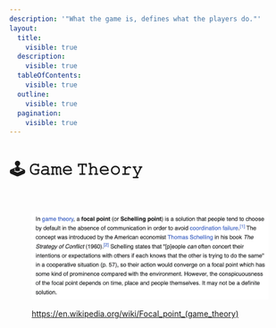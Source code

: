```yaml
---
description: '"What the game is, defines what the players do."'
layout:
  title:
    visible: true
  description:
    visible: true
  tableOfContents:
    visible: true
  outline:
    visible: true
  pagination:
    visible: true
---
```


# 🕹️ 𝙶𝚊𝚖𝚎 𝚃𝚑𝚎𝚘𝚛𝚢

<figure><img src="../../../../../../.gitbook/assets/IMG_7584.jpg" alt="" width="188"><figcaption></figcaption></figure>

<figure><img src="../../../../../../.gitbook/assets/focal.png" alt=""><figcaption><p><a href="https://en.wikipedia.org/wiki/Focal_point_(game_theory)">https://en.wikipedia.org/wiki/Focal_point_(game_theory)</a></p></figcaption></figure>
